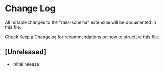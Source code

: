 # Change Log

All notable changes to the "rails-schema" extension will be documented in this file.

Check [Keep a Changelog](http://keepachangelog.com/) for recommendations on how to structure this file.

## [Unreleased]

- Initial release